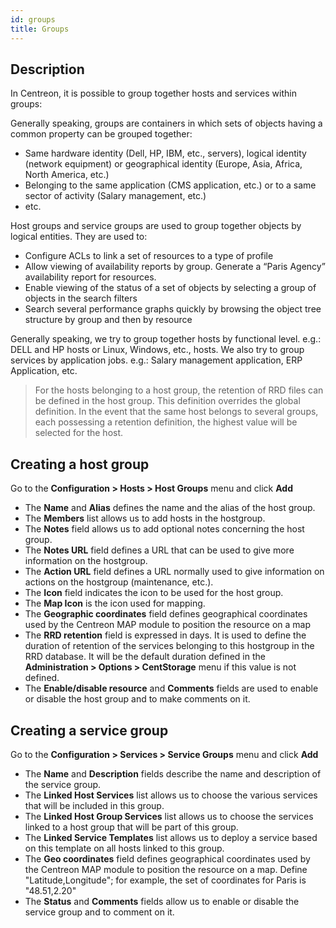 ```yaml
---
id: groups
title: Groups
---
```


## Description

In Centreon, it is possible to group together hosts and services within groups:

Generally speaking, groups are containers in which sets of objects having a common property can be grouped together:

* Same hardware identity (Dell, HP, IBM, etc., servers), logical identity (network equipment) or geographical identity
  (Europe, Asia, Africa, North America, etc.)
* Belonging to the same application (CMS application, etc.) or to a same sector of activity (Salary management, etc.)
* etc.

Host groups and service groups are used to group together objects by logical entities. They are used to:

* Configure ACLs to link a set of resources to a type of profile
* Allow viewing of availability reports by group. Generate a “Paris Agency” availability report for resources.
* Enable viewing of the status of a set of objects by selecting a group of objects in the search filters
* Search several performance graphs quickly by browsing the object tree structure by group and then by resource

Generally speaking, we try to group together hosts by functional level. e.g.: DELL and HP hosts or Linux, Windows,
etc., hosts.
We also try to group services by application jobs. e.g.: Salary management application, ERP Application, etc.

> For the hosts belonging to a host group, the retention of RRD files can be defined in the host group. This definition
> overrides the global definition. In the event that the same host belongs to several groups, each possessing a
> retention definition, the highest value will be selected for the host.

## Creating a host group

Go to the **Configuration > Hosts > Host Groups** menu and click **Add**

* The **Name** and **Alias** defines the name and the alias of the host group.
* The **Members** list allows us to add hosts in the hostgroup.
* The **Notes** field allows us to add optional notes concerning the host group.
* The **Notes URL** field defines a URL that can be used to give more information on the hostgroup.
* The **Action URL** field defines a URL normally used to give information on actions on the hostgroup (maintenance, etc.).
* The **Icon** field indicates the icon to be used for the host group.
* The **Map Icon** is the icon used for mapping.
* The **Geographic coordinates** field defines geographical coordinates used by the Centreon MAP module to position the resource on a map
* The **RRD retention** field is expressed in days. It is used to define the duration of retention of the services
  belonging to this hostgroup in the RRD database. It will be the default duration defined in the
  **Administration > Options > CentStorage** menu if this value is not defined.
* The **Enable/disable resource** and **Comments** fields are used to enable or disable the host group and to make comments on it.

## Creating a service group

Go to the **Configuration > Services > Service Groups** menu and click **Add**

* The **Name** and **Description** fields describe the name and description of the service group.
* The **Linked Host Services** list allows us to choose the various services that will be included in this group.
* The **Linked Host Group Services** list allows us to choose the services linked to a host group that will be part
  of this group.
* The **Linked Service Templates** list allows us to deploy a service based on this template on all hosts linked to this group.
* The **Geo coordinates** field defines geographical coordinates used by the Centreon MAP module to position the resource on a map.
  Define "Latitude,Longitude"; for example, the set of coordinates for Paris is "48.51,2.20"
* The **Status** and **Comments** fields allow us to enable or disable the service group and to comment on it.
